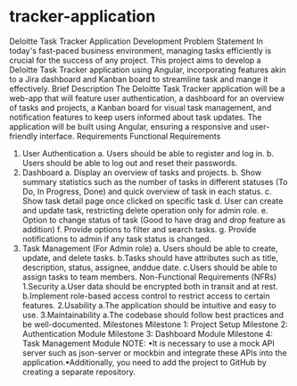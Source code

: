 # tracker-application

Deloitte Task Tracker Application Development
Problem Statement
In today's fast-paced business environment, managing tasks efficiently is crucial for the success of any project. This project aims to develop a Deloitte Task Tracker application using Angular, incorporating features akin to a Jira dashboard and Kanban board to streamline task and mange it effectively.
Brief Description
The Deloitte Task Tracker application will be a web-app that will feature user authentication, a dashboard for an overview of tasks and projects, a Kanban board for visual task management, and notification features to keep users informed about task updates. The application will be built using Angular, ensuring a responsive and user-friendly interface.
Requirements
Functional Requirements
1. User Authentication
    a. Users should be able to register and log in.
    b. Users should be able to log out and reset their passwords.
2. Dashboard
    a. Display an overview of tasks and projects.
    b. Show summary statistics such as the number of tasks in different statuses (To Do, In Progress, Done) and quick overview of task in each status.
    c. Show task detail page once clicked on specific task
    d. User can create and update task, restricting delete operation only for admin role.
    e. Option to change status of task (Good to have drag and drop feature as addition)
    f. Provide options to filter and search tasks.
    g. Provide notifications to admin if any task status is changed.
3. Task Management (For Admin role)
    a. Users should be able to create, update, and delete tasks.
    b.Tasks should have attributes such as title, description, status, assignee, anddue date.
    c.Users should be able to assign tasks to team members.
Non-Functional Requirements (NFRs)
1.Security
    a.User data should be encrypted both in transit and at rest.
    b.Implement role-based access control to restrict access to certain features.
2.Usability
    a.The application should be intuitive and easy to use.
3.Maintainability
    a.The codebase should follow best practices and be well-documented.
Milestones Milestone 1: Project Setup Milestone 2: Authentication Module Milestone 3: Dashboard Module Milestone 4: Task Management Module NOTE: •It is necessary to use a mock API server such as json-server or mockbin and integrate these APIs into the application.•Additionally, you need to add the project to GitHub by creating a separate repository.